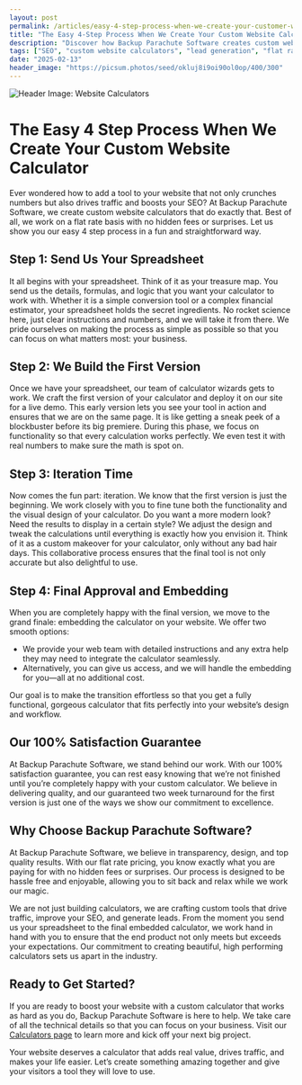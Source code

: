 ```yaml
---
layout: post
permalink: /articles/easy-4-step-process-when-we-create-your-customer-website-calculator
title: "The Easy 4-Step Process When We Create Your Custom Website Calculator"
description: "Discover how Backup Parachute Software creates custom website calculators that drive traffic, boost SEO, and generate leads—all for a flat rate with no hidden fees."
tags: ["SEO", "custom website calculators", "lead generation", "flat rate", "BPS"]
date: "2025-02-13"
header_image: "https://picsum.photos/seed/okluj8i9oi90ol0op/400/300"
---
```


![Header Image: Website Calculators](https://picsum.photos/seed/okluj8i9oi90ol0op/400/300)

# The Easy 4 Step Process When We Create Your Custom Website Calculator

Ever wondered how to add a tool to your website that not only crunches numbers but also drives traffic and boosts your SEO? At Backup Parachute Software, we create custom website calculators that do exactly that. Best of all, we work on a flat rate basis with no hidden fees or surprises. Let us show you our easy 4 step process in a fun and straightforward way.

## Step 1: Send Us Your Spreadsheet

It all begins with your spreadsheet. Think of it as your treasure map. You send us the details, formulas, and logic that you want your calculator to work with. Whether it is a simple conversion tool or a complex financial estimator, your spreadsheet holds the secret ingredients. No rocket science here, just clear instructions and numbers, and we will take it from there. We pride ourselves on making the process as simple as possible so that you can focus on what matters most: your business.

## Step 2: We Build the First Version

Once we have your spreadsheet, our team of calculator wizards gets to work. We craft the first version of your calculator and deploy it on our site for a live demo. This early version lets you see your tool in action and ensures that we are on the same page. It is like getting a sneak peek of a blockbuster before its big premiere. During this phase, we focus on functionality so that every calculation works perfectly. We even test it with real numbers to make sure the math is spot on.

## Step 3: Iteration Time

Now comes the fun part: iteration. We know that the first version is just the beginning. We work closely with you to fine tune both the functionality and the visual design of your calculator. Do you want a more modern look? Need the results to display in a certain style? We adjust the design and tweak the calculations until everything is exactly how you envision it. Think of it as a custom makeover for your calculator, only without any bad hair days. This collaborative process ensures that the final tool is not only accurate but also delightful to use.

## Step 4: Final Approval and Embedding

When you are completely happy with the final version, we move to the grand finale: embedding the calculator on your website. We offer two smooth options:
- We provide your web team with detailed instructions and any extra help they may need to integrate the calculator seamlessly.
- Alternatively, you can give us access, and we will handle the embedding for you—all at no additional cost.

Our goal is to make the transition effortless so that you get a fully functional, gorgeous calculator that fits perfectly into your website’s design and workflow.

## Our 100% Satisfaction Guarantee

At Backup Parachute Software, we stand behind our work. With our 100% satisfaction guarantee, you can rest easy knowing that we’re not finished until you’re completely happy with your custom calculator. We believe in delivering quality, and our guaranteed two week turnaround for the first version is just one of the ways we show our commitment to excellence.

## Why Choose Backup Parachute Software?

At Backup Parachute Software, we believe in transparency, design, and top quality results. With our flat rate pricing, you know exactly what you are paying for with no hidden fees or surprises. Our process is designed to be hassle free and enjoyable, allowing you to sit back and relax while we work our magic.

We are not just building calculators, we are crafting custom tools that drive traffic, improve your SEO, and generate leads. From the moment you send us your spreadsheet to the final embedded calculator, we work hand in hand with you to ensure that the end product not only meets but exceeds your expectations. Our commitment to creating beautiful, high performing calculators sets us apart in the industry.

## Ready to Get Started?

If you are ready to boost your website with a custom calculator that works as hard as you do, Backup Parachute Software is here to help. We take care of all the technical details so that you can focus on your business. Visit our [Calculators page](https://backupparachute.com/calculators) to learn more and kick off your next big project.

Your website deserves a calculator that adds real value, drives traffic, and makes your life easier. Let’s create something amazing together and give your visitors a tool they will love to use.
